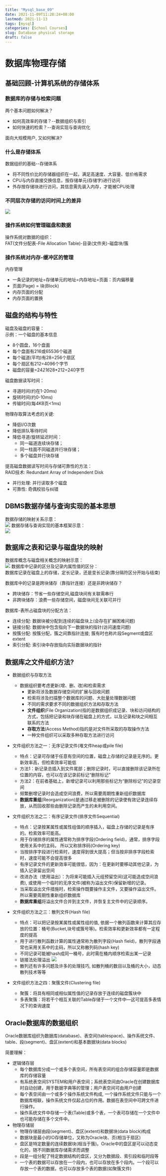 ```yaml
---
title: "Mysql_base_09"
date: 2021-11-09T11:28:24+08:00
lastmod: 2021-11-13
tags: [mysql]
categories: [School Courses]
slug: Database physical storage
draft: false
---
```

# 数据库物理存储
## 基础回顾-计算机系统的存储体系
### 数据库的存储与检索问题
两个基本问题如何解决？
- 如何高效率的存储？--数据组织与索引
- 如何快速的检索？--查询实现与查询优化 

面向大规模用户, 又如何解决?
### 什么是存储体系
数据组织的基础--存储体系
- 将不同性价比的存储器组织在一起，满足高速度、大容量、低价格需求
- CPU与内存直接交换信息，按存储单元(存储字)进行访问
- 外存按存储块进行访问，其信息需先装入内存，才能被CPU处理
### 不同层次存储的访问时间上的差异
![](https://raw.githubusercontent.com/QizhengZou/Drawing_bed/main/20211113113036.png)
### 操作系统如何管理磁盘和数据
操作系统对数据的组织：   
FAT(文件分配表-File Allocation Table)-目录(文件夹)-磁盘块/簇
### 操作系统对内存-缓冲区的管理
内存管理
- 一条记录的地址=存储单元的地址=内存地址=页面：页内偏移量
- 页面(Page) = 块(Block)
- 内存页面的分配
- 内存页面的置换
## 磁盘的结构与特性
磁盘及磁盘的容量：   
示例：一个磁盘的基本信息
- 8个圆盘，16个盘面
- 每个盘面有216或65536个磁道
- 每个磁道(平均)有28=256个扇区
- 每个扇区有212=4096个字节
- 磁盘的容量=24*216*28*212=240字节
 
磁盘数据读写时间：
- 寻道时间(约在1-20ms)
- 旋转时间(约0-10ms)
- 传输时间(每4KB页<1ms)

物理存取算法考虑的关键:
- 降低I/O次数
- 降低排队等待时间
- 降低寻道/旋转延迟时间：
    - 同一磁道连续块存储；
    - 同一柱面不同磁道并行块存储；
    - 多个磁盘并行块存储

提高磁盘数据读写时间与存储可靠性的方法：   
RAID技术: Redundant Array of Independent Disk
- 并行处理: 并行读取多个磁盘
- 可靠性: 奇偶校验与纠错

## DBMS数据存储与查询实现的基本思想
数据存储的映射关系示意：   
![](https://raw.githubusercontent.com/QizhengZou/Drawing_bed/main/20211113141415.png)
数据存储与查询实现的基本框架示意：   
![](https://raw.githubusercontent.com/QizhengZou/Drawing_bed/main/20211113141607.png)
## 数据库之表和记录与磁盘块的映射
数据库概念与磁盘相关概念的映射示意：   
![](https://raw.githubusercontent.com/QizhengZou/Drawing_bed/main/20211113141859.png)
数据库中记录的区分及记录内属性值的区分：   
数据库记录在磁盘上的存储，定长记录，还是变长记录(靠分隔符区分开始与结束)

数据库中的记录是跨块储存（靠指针连接）还是非跨块储存？
- 跨块储存：节省一些存储空间,磁盘块间有关联需串行
- 非跨块储存：浪费一些存储空间，磁盘块间无关联可并行

数据库-表所占磁盘块的分配方法：
- 连续分配: 数据块被分配到连续的磁盘块上(会存在扩展困难问题)
- 链接分配: 数据块中包含指向下一数据块的指针(访问速度问题)
- 按簇分配: 按簇分配，簇之间靠指针连接; 簇有时也称片段Segment或盘区extent
- 索引分配: 索引块中存放指向实际数据块的指针
## 数据库之文件组织方法?
- 数据组织与存取方法
    - 数据组织要考虑更新(增、删、改)和检索需求
        - 更新将涉及数据存储空间的扩展与回收问题
        - 检索将涉及扫描整个数据库的问题、大批量处理数据问题
        - 不同的需求要求不同的数据组织方法和存取方法
        - **文件组织**(File Organization)指的是数据组织成记录、块和访问结构的方式，包括把记录和块存储在磁盘上的方式，以及记录和块之间相互联系的方法
        - **存取方法**(Access Method)指的是对文件所采取的存取操作方法
        - 一种文件组织可以采取多种存取方法进行访问

- 文件组织方法之一：无序记录文件(堆文件heap或pile file)
    - 特点：记录可存储于任意有空间的位置，磁盘上存储的记录是无序的。更新效率高，但检索效率可能低
    - 方法1：新记录总插入到文件尾部；删除记录时，可以直接删除该记录所在位置的内容，也可以在该记录前标记“删除标记”
    - 方法2：在前者基础上，新增记录可以利用那些标记为“删除标记”的记录空间
    - 频繁删增记录时会造成空间浪费，所以需要周期性重新组织数据库
    - **数据库重组**(Reorganization)是通过移走被删除的记录使有效记录连续存放，从而回收那些由删除记录而产生的未利用空间。

- 文件组织方法之二：有序记录文件(排序文件Sequential)
    - 特点：记录按某属性或属性组值的顺序插入，磁盘上存储的记录是有序的。检索效率可能高。
    - 用于存储排序的属性通常称为排序字段(Ordering field)，通常，排序字段使用关系中的主码， 所以又称排序码(Ordering key)
    - 当按排序字段进行检索时，速度得到很大提高；但当按非排序字段检索时，速度可能不会提高很多
    - 有序记录文件的更新效率可能很低，因为：在更新时要移动其他记录，为插入记录留出空间
    - 改进办法（使用溢出）：为将来可能插入元组预留空间(这可能造成空间浪费), 或使用一个临时的无序文件(被称为溢出文件)保留新增的记录。
    - 当采取溢出文件措施时，检索操作既要操作主文件，又要操作溢出文件。所以需要周期性重新组织数据库
    - **数据库重组**将溢出文件合并到主文件，并恢复主文件中的记录顺序。
- 文件组织方法之三：散列文件(Hash file)
    - 特点：可以把记录按某属性或属性组的值, 依据一个散列函数来计算其应存放的位置：桶号(Bucket,块号或簇号等)。检索效率和更新效率都有一定程度的提高
    - 用于进行散列函数计算的属性通常称为散列字段(Hash field)，散列字段通常也采用关系中的主码，所以又称散列码(hash key)
    - 不同记录可能被hash成同一桶号，此时需在桶内顺序检索出某一记录
    - 链接法处理溢出
    ![](https://raw.githubusercontent.com/QizhengZou/Drawing_bed/main/20211113143656.png)
    - 散列还有许多问题及许多的处理技巧, 如散列桶的数目以及桶的大小，动态散列技术等等
- 文件组织方法之四：聚簇文件(Clustering file)
    - 聚簇：将具有相同或相似属性值的记录存放于连续的磁盘簇块中
    - 多表聚簇：将若干个相互关联的Table存储于一个文件中—这可提高多表情况下的查询速度

## Oracle数据库的数据组织
Oracle数据库组织为数据库(database)、表空间(tablespace)、操作系统文件、table、段(segment)、盘区(extent)和基本数据块(data blocks)   

简要理解：
- 逻辑储存层
    - 每个数据库分成一个或多个表空间，所有表空间的组合存储容量即是数据库的存储容量
    - 有系统表空间SYSTEM和用户表空间；系统表空间由Oracle在创建数据库
    时自动创建，用于数据字典等的管理；用户表空间可由用户创建
    - 每个表空间由一个或多个操作系统文件构成, 一个操作系统文件只能与一个数据库相联，操作系统文件仅起占位的作用。数据在表空间中可跨文件进行操作。
    - 操作系统文件中存储一个表(Table)或多个表，一个表可存储在一个文件中也可能存储在多个文件中。
- 物理存储层
    - 物理存储层由段(segment)、盘区(extent)和数据块(data block)构成
    - 数据块是最小的IO存储单位，又称为Oracle块、页(相当于扇区)
    - 盘区是特定数量的连续数据块(相当于簇)。Oracle中的盘区是可以动态变化的，随不同数据库存储需求而调整
    - 段是一组分配了特定数据结构的盘区，又分为数据段、索引段和临时段等
    - 一个表的数据可以存放在一个段内，也可以存放在多个段内。一个段可以存放一个表的数据，也可以存放多个表的数据(如聚簇文件)




    